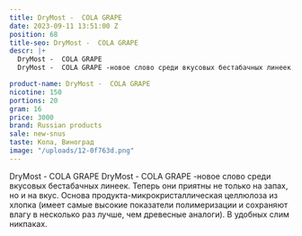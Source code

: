 ```yaml
---
title: DryMost -  COLA GRAPE
date: 2023-09-11 13:51:00 Z
position: 68
title-seo: DryMost -  COLA GRAPE
descr: |+
  DryMost -  COLA GRAPE
  DryMost -  COLA GRAPE -новое слово среди вкусовых бестабачных линеек. Теперь они приятны не только на запах, но и на вкус. Основа продукта-микрокристаллическая целлюлоза из хлопка (имеет самые высокие показатели полимеризации и сохраняют влагу в несколько раз лучше, чем древесные аналоги). В удобных слим никпаках.

product-name: DryMost -  COLA GRAPE
nicotine: 150
portions: 20
gram: 16
price: 3000
brand: Russian products
sale: new-snus
taste: Кола, Виноград
image: "/uploads/12-0f763d.png"
---
```


DryMost -  COLA GRAPE
DryMost -  COLA GRAPE -новое слово среди вкусовых бестабачных линеек. Теперь они приятны не только на запах, но и на вкус. Основа продукта-микрокристаллическая целлюлоза из хлопка (имеет самые высокие показатели полимеризации и сохраняют влагу в несколько раз лучше, чем древесные аналоги). В удобных слим никпаках.

